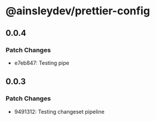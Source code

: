 # @ainsleydev/prettier-config

## 0.0.4

### Patch Changes

- e7eb847: Testing pipe

## 0.0.3

### Patch Changes

- 9491312: Testing changeset pipeline
